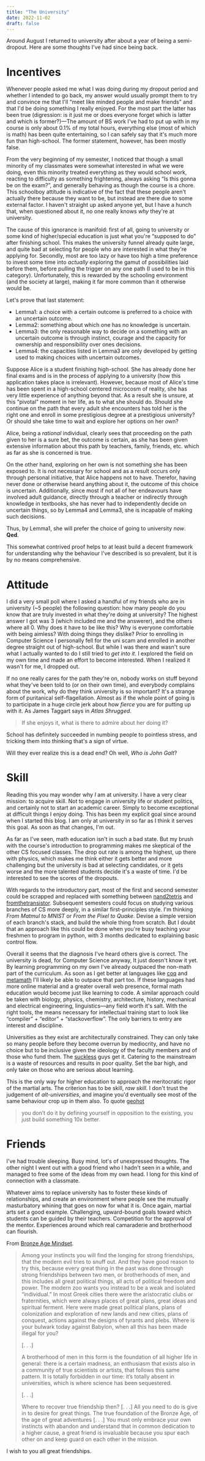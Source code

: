 ```yaml
---
title: "The University"
date: 2022-11-02
draft: false
---
```


Around August I returned to university after about a year of being a
semi-dropout. Here are some thoughts I've had since being back.

# Incentives

Whenever people asked me what I was doing during my dropout
period and whether I intended to go back, my answer would usually prompt them
to try and convince me that I'll &ldquo;meet like minded people and make
friends&rdquo; and that I'd be doing something I really enjoyed. For the most
part the latter has been true (digression: is it just me or does everyone
forget which is latter and which is former?)&#8212;The amount of BS work I've
had to put up with in my course is only about 0.1% of my total hours,
everything else (most of which is math) has been quite entertaining, so I can
safely say that it's much more fun than high-school. The former statement,
however, has been mostly false.

From the very beginning of my semester, I noticed that though a small minority
of my classmates were somewhat interested in what we were doing, even this
minority treated everything as they would school work, reacting to difficulty
as something frightening, always asking &ldquo;Is this gonna be on the
exam?&rdquo;, and generally behaving as though the course is a chore. This
schoolboy attitude is indicative of the fact that these people aren't actually
there because they want to be, but instead are there due to some external
factor. I haven't straight up asked anyone yet, but I have a hunch that, when
questioned about it, no one really knows _why_ they're at university.

The cause of this ignorance is manifold: first of all, going to university or
some kind of higher/special education is just what you're &ldquo;supposed to
do&rdquo; after finishing school. This makes the university funnel already
quite large, and quite bad at selecting for people who are interested in what
they're applying for. Secondly, most are too lazy or have too high a time
preference to invest some time into _actually_ exploring the gamut of
possibilities laid before them, before pulling the trigger on any one path (I
used to be in this category). Unfortunately, this is rewarded by the
schooling environment (and the society at large), making it far more common
than it otherwise would be.

Let's prove that last statement:

- Lemma1: a choice with a certain outcome is preferred to a choice with an
  uncertain outcome.
- Lemma2: something about which one has no knowledge is uncertain.
- Lemma3: the only reasonable way to decide on a something with an uncertain
  outcome is through instinct, courage and the capacity for ownership and
  responsibility over ones decisions.
- Lemma4: the capacities listed in Lemma3 are only developed by getting used to
  making choices with uncertain outcomes.

Suppose Alice is a student finishing high-school. She has already done her
final exams and is in the process of applying to a university (how this
application takes place is irrelevant). However, because most of Alice's time
has been spent in a high-school centered microcosm of reality, she has very
little experience of anything beyond that. As a result she is unsure, at this
&ldquo;pivotal&rdquo; moment in her life, as to what she should do. Should she
continue on the path that every adult she encounters has told her is the right
one and enroll in some prestigious degree at a prestigious university? Or
should she take time to wait and explore her options on her own?

Alice, being a _rational_ individual, clearly sees that proceeding on the path
given to her is a sure bet, the outcome is certain, as she has been given
extensive information about this path by teachers, family, friends, etc. which
as far as she is concerned is true.

On the other hand, exploring on her own is not something she has been exposed
to. It is not necessary for school and as a result occurs only through personal
initiative, that Alice happens not to have. Therefor, having never done or
otherwise heard anything about it, the outcome of this choice is uncertain.
Additionally, since most if not all of her endeavours have involved adult guidance,
directly through a teacher or indirectly through knowledge in textbooks, she
has never had to independently decide on uncertain things, so by Lemma4 and
Lemma3, she is incapable of making such decisions.

Thus, by Lemma1, she will prefer the choice of going to university _now_.  
__Qed__.

This somewhat contrived proof helps to at least build a decent framework for
understanding why the behaviour I've described is so prevalent, but it is
by no means comprehensive.

# Attitude

I did a very small poll where I asked a handful of my friends who are in
university (~5 people) the following question: how many people do you know that
are truly invested in what they're doing at university? The highest answer I
got was 3 (which included me and the answerer), and the others where all 0.
Why does it have to be like this? Why is everyone comfortable with being
aimless? With doing things they dislike? Prior to enrolling in Computer Science
I personally fell for the uni scam and enrolled in another degree straight out
of high-school. But while I was there and wasn't sure what I actually wanted to
do I still tried to _get into it_. I explored the field on my own time and made
an effort to become interested. When I realized it wasn't for me, I dropped
out.

If no one really cares for the path they're on, nobody works on stuff beyond
what they've been told to (or on their own time), and everybody complains about
the work, why do they think university is so important? It's a strange form of
puritanical self-flagellation. Almost as if the whole point of going is to
participate in a huge circle jerk about how _fierce_ you are for putting up
with it. As James Taggart says in _Atlas Shrugged_.
> If she enjoys it, what is there to admire about her doing it?

School has definitely succeeded in numbing people to pointless
stress, and tricking them into thinking that's a sign of virtue.

Will they ever realize this is a dead end? Oh well, _Who is John Galt_?

# Skill

Reading this you may wonder why _I_ am at university. I have a very clear
mission: to acquire skill. Not to engage in university life or student
politics, and certainly not to start an academic career. Simply to become
exceptional at difficult things I enjoy doing. This has been my explicit
goal since around when I started this blog. I am only at university in so far
as I think it serves this goal. As soon as that changes, I'm out.

As far as I've seen, math education isn't in such a bad
state. But my brush with the course's introduction to programming makes me
skeptical of the other CS focused classes. The drop out rate is among the
highest, up there with physics, which makes me think either it gets
better and more challenging but the university is bad at selecting candidates,
or it gets worse and the more talented students decide it's a waste of time.
I'd be interested to see the scores of the dropouts.

With regards to the introductory part, most of the first and second semester
could be scrapped and replaced with something between
[nand2tetris](https://www.nand2tetris.org/) and
[fromthetransistor](https://github.com/geohot/fromthetransistor). Subsequent
semesters could focus on studying various branches of CS more deeply, in a
similar first-principles style. I'm thinking _From Matmul to MNIST_ or
_From the Pixel to Quake_. Devise a simple version of each branch's stack,
and build the whole thing from scratch. But I doubt that an approach like this
could be done when you're busy teaching your freshmen to program in python,
with 3 months dedicated to explaining basic control flow.

Overall it seems that the diagnosis I've heard others give is correct. The
university is dead, for Computer Science anyway, It just doesn't know it yet.
By learning programming on my own I've already outpaced the non-math part of
the curriculum. As soon as I get better at languages like
[coq](https://coq.inria.fr/) and [metamath](https://us.metamath.org/) I'll
likely be able to outpace that part too. If these languages had more online
material and a greater overall web presence, formal math education would become
just like learning to code. A similar approach could be taken with biology,
physics, chemistry, architecture, history, mechanical and electrical
engineering, linguistics&#8212;any field worth it's salt. With the right tools,
the means necessary for intellectual training start to look like
&ldquo;compiler&rdquo; + &ldquo;editor&rdquo; + &ldquo;stackoverflow&rdquo;.
The only barriers to entry are interest and discipline.

Universities as they exist are architecturally constrained. They can only take
so many people before they become overrun by mediocrity, and have no choice but
to be inclusive given the ideology of the faculty members and of those who fund
them. The [suckless](https://suckless.org/philosophy/) guys get it. Catering to
the mainstream is a waste of resources and results in poor quality. Set the bar
high, and only take on those who are serious about learning.

This is the only way for higher education to approach the meritocratic rigor of
the martial arts. The criterion has to be skill, _raw skill_. I don't trust the
judgement of _alt-universities_, and imagine you'd eventually see most of the
same behaviour crop up in them also. To quote
[geohot](https://geohot.github.io/blog/jekyll/update/2021/11/09/on-the-university-of-austin.html)

> you don’t do it by defining yourself in opposition to the existing,
you just build something 10x better.

# Friends

I've had trouble sleeping. Busy mind, lot's of unexpressed thoughts. The other
night I went out with a good friend who I hadn't seen in a while, and managed
to free some of the ideas from my own head. I long for this kind of connection
with a classmate.

Whatever aims to replace university has to foster these kinds of
relationships, and create an environment where people see the mutually
masturbatory whining that goes on now for what it is. Once again, martial arts
set a good example. Challenging, upward-bound goals toward which students can
be guided by their teachers. Competition for the approval of the mentor.
Experiences around which real camaraderie and brotherhood can flourish.

From [Bronze Age Mindset](https://archive.org/details/bronze-age-pervert-bronze-age-mindset-2018).

> Among your instincts you will find the longing for strong friendships,
that the modern evil tries to snuff out. And they have good reason to try this,
because every great thing in the past was done through strong friendships
between two men, or brotherhoods of men, and this includes all great political
things, all acts of political freedom and power. The modern zoo wants you
instead to be a weak and isolated &ldquo;individual.&rdquo; In most Greek
cities there were the aristocratic clubs or fraternities, which were always
places of great plans, great ideas and spiritual ferment. Here were made great
political plans, plans of colonization and exploration of new lands and new
cities, plans of conquest, actions against the designs of tyrants and plebs.
Where is your bulwark today against Babylon, when all this has been made
illegal for you?
>
> [. . .]
>
> A brotherhood of men in this form is the foundation of all higher life in
general: there is a certain madness, an enthusiasm that exists also in a
community of true scientists or artists, that follows this same pattern. It is
totally forbidden in our time: it’s totally absent in universities, which is
where science has been sequestered.
>
> [. . .]
>
> Where to recover true friendship then? [. . .]
All you need to do is give in to desire for great things. The true foundation
of the Bronze Age, of the age of great adventures [. . .] You must only embrace
your own instincts with abandon and understand that in common dedication to a
higher cause, a great friend is invaluable because you spur each other on and
keep guard on each other in the mission.

I wish to you all great friendships.
